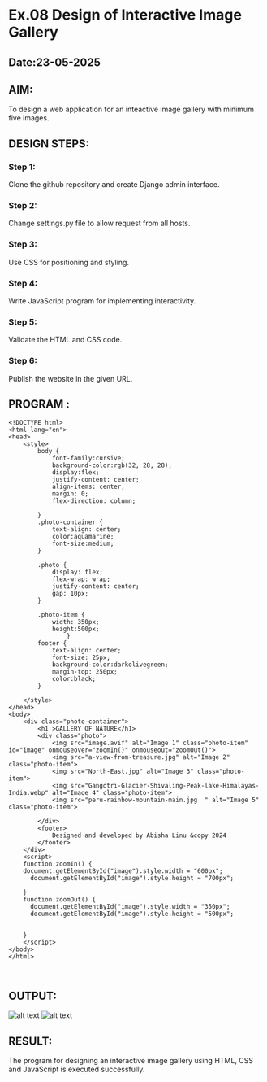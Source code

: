 # Ex.08 Design of Interactive Image Gallery
## Date:23-05-2025

## AIM:
To design a web application for an inteactive image gallery with minimum five images.

## DESIGN STEPS:

### Step 1:
Clone the github repository and create Django admin interface.

### Step 2:
Change settings.py file to allow request from all hosts.

### Step 3:
Use CSS for positioning and styling.

### Step 4:
Write JavaScript program for implementing interactivity.

### Step 5:
Validate the HTML and CSS code.

### Step 6:
Publish the website in the given URL.

## PROGRAM :
```
<!DOCTYPE html>
<html lang="en">
<head>
    <style>
        body {
            font-family:cursive;
            background-color:rgb(32, 28, 28);
            display:flex;
            justify-content: center;
            align-items: center;
            margin: 0;
            flex-direction: column;
            
        }
        .photo-container {
            text-align: center;
            color:aquamarine;
            font-size:medium;
        }

        .photo {
            display: flex;
            flex-wrap: wrap;
            justify-content: center;
            gap: 10px; 
        }

        .photo-item {
            width: 350px; 
            height:500px;
                }
        footer {
            text-align: center;
            font-size: 25px;
            background-color:darkolivegreen;
            margin-top: 250px; 
            color:black;
        }

    </style>
</head>
<body>
    <div class="photo-container">
        <h1 >GALLERY OF NATURE</h1>
        <div class="photo">
            <img src="image.avif" alt="Image 1" class="photo-item" id="image" onmouseover="zoomIn()" onmouseout="zoomOut()">
            <img src="a-view-from-treasure.jpg" alt="Image 2" class="photo-item">
            <img src="North-East.jpg" alt="Image 3" class="photo-item">
            <img src="Gangotri-Glacier-Shivaling-Peak-lake-Himalayas-India.webp" alt="Image 4" class="photo-item">
            <img src="peru-rainbow-mountain-main.jpg  " alt="Image 5" class="photo-item">
            
        </div>
        <footer>
            Designed and developed by Abisha Linu &copy 2024
        </footer>
    </div>
    <script> 
    function zoomIn() { 
    document.getElementById("image").style.width = "600px";
      document.getElementById("image").style.height = "700px";

    } 
    function zoomOut() { 
      document.getElementById("image").style.width = "350px"; 
      document.getElementById("image").style.height = "500px";
      

    } 
    </script>
</body>
</html>



```
## OUTPUT:
![alt text](image.png)
![alt text](image-1.png)
## RESULT:
The program for designing an interactive image gallery using HTML, CSS and JavaScript is executed successfully.
